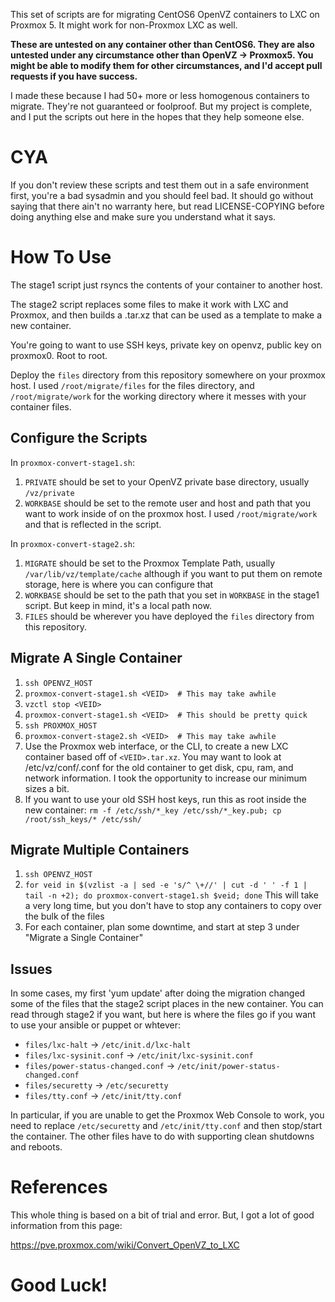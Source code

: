 This set of scripts are for migrating CentOS6 OpenVZ containers to
LXC on Proxmox 5.  It might work for non-Proxmox LXC as well.

**These are untested on any container other than CentOS6.  They
are also untested under any circumstance other than OpenVZ -> Proxmox5.
You might be able to modify them for other circumstances, and I'd accept
pull requests if you have success.**

I made these because I had 50+ more or less homogenous containers to migrate.
They're not guaranteed or foolproof.  But my project is complete, and I put
the scripts out here in the hopes that they help someone else.

# CYA
If you don't review these scripts and test them out in a safe environment first,
you're a bad sysadmin and you should feel bad.  It should go without saying that
there ain't no warranty here, but read LICENSE-COPYING before doing anything
else and make sure you understand what it says.

# How To Use
The stage1 script just rsyncs the contents of your container to another host.

The stage2 script replaces some files to make it work with LXC and Proxmox,
and then builds a .tar.xz that can be used as a template to make a new
container.

You're going to want to use SSH keys, private key on openvz, public key on proxmox0.  Root to root.

Deploy the `files` directory from this repository somewhere on your proxmox
host.  I used `/root/migrate/files` for the files directory, and `/root/migrate/work`
for the working directory where it messes with your container files.

## Configure the Scripts
In `proxmox-convert-stage1.sh`:
1. `PRIVATE` should be set to your OpenVZ private base directory, usually `/vz/private`
2. `WORKBASE` should be set to the remote user and host and path that you want to
   work inside of on the proxmox host.  I used `/root/migrate/work` and that is
   reflected in the script.

In `proxmox-convert-stage2.sh`:
1. `MIGRATE` should be set to the Proxmox Template Path, usually `/var/lib/vz/template/cache`
   although if you want to put them on remote storage, here is where you can configure that
2. `WORKBASE` should be set to the path that you set in `WORKBASE` in the stage1 script.
   But keep in mind, it's a local path now.
3. `FILES` should be wherever you have deployed the `files` directory from this repository.

## Migrate A Single Container
1. `ssh OPENVZ_HOST`
2. `proxmox-convert-stage1.sh <VEID>  # This may take awhile`
3. `vzctl stop <VEID>`
4. `proxmox-convert-stage1.sh <VEID>  # This should be pretty quick`
5. `ssh PROXMOX_HOST`
6. `proxmox-convert-stage2.sh <VEID>  # This may take awhile`
7. Use the Proxmox web interface, or the CLI, to create a new LXC container
   based off of `<VEID>.tar.xz`.  You may want to look at /etc/vz/conf/<VEID>.conf for the
   old container to get disk, cpu, ram, and network information.  I took the opportunity to
   increase our minimum sizes a bit.
8. If you want to use your old SSH host keys, run this as root inside the new container:
   `rm -f /etc/ssh/*_key /etc/ssh/*_key.pub; cp /root/ssh_keys/* /etc/ssh/`

## Migrate Multiple Containers
1. `ssh OPENVZ_HOST`
2. `for veid in $(vzlist -a | sed -e 's/^ \+//' | cut -d ' ' -f 1 | tail -n +2); do proxmox-convert-stage1.sh $veid; done`
   This will take a very long time, but you don't have to stop any containers to copy over the bulk of the files
3. For each container, plan some downtime, and start at step 3 under "Migrate a Single Container"

## Issues
In some cases, my first 'yum update' after doing the migration changed some of the files that
the stage2 script places in the new container.  You can read through stage2 if you want, but
here is where the files go if you want to use your ansible or puppet or whtever:

* `files/lxc-halt` -> `/etc/init.d/lxc-halt`
* `files/lxc-sysinit.conf` -> `/etc/init/lxc-sysinit.conf`
* `files/power-status-changed.conf` -> `/etc/init/power-status-changed.conf`
* `files/securetty` -> `/etc/securetty`
* `files/tty.conf` -> `/etc/init/tty.conf`

In particular, if you are unable to get the Proxmox Web Console to work, you need to
replace `/etc/securetty` and `/etc/init/tty.conf` and then stop/start the container.  The other
files have to do with supporting clean shutdowns and reboots.

# References

This whole thing is based on a bit of trial and error.  But, I got a lot of good
information from this page:

https://pve.proxmox.com/wiki/Convert_OpenVZ_to_LXC

# Good Luck!
